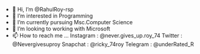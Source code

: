 - 👋 Hi, I’m @RahulRoy-rsp
- 👀 I’m interested in Programming
- 🌱 I’m currently pursuing Msc.Computer Science
- 💞️ I’m looking to working with Microsoft
- 📫 How to reach me ...
  Instagram : @never.gives_up.roy_74
  Twitter : @Nevergivesuproy
  Snapchat : @ricky_74roy
  Telegram : @underRated_R
  
<!---
RahulRoy-rsp/RahulRoy-rsp is a ✨ special ✨ repository because its `README.md` (this file) appears on your GitHub profile.
You can click the Preview link to take a look at your changes.
--->
